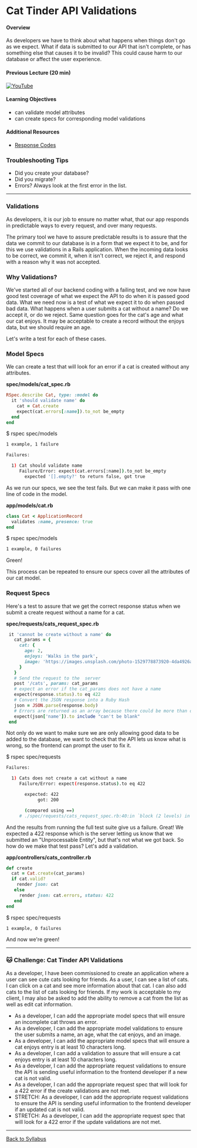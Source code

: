# Cat Tinder API Validations

#### Overview

As developers we have to think about what happens when things don't go as we expect. What if data is submitted to our API that isn't complete, or has something else that causes it to be invalid? This could cause harm to our database or affect the user experience.

#### Previous Lecture (20 min)

[![YouTube](http://img.youtube.com/vi/1iZzGLm9LmE/0.jpg)](https://www.youtube.com/watch?v=1iZzGLm9LmE)

#### Learning Objectives

- can validate model attributes
- can create specs for corresponding model validations

#### Additional Resources

- [Response Codes](https://en.wikipedia.org/wiki/List_of_HTTP_status_codes)

### Troubleshooting Tips

- Did you create your database?
- Did you migrate?
- Errors? Always look at the first error in the list.

---

### Validations

As developers, it is our job to ensure no matter what, that our app responds in predictable ways to every request, and over many requests.

The primary tool we have to assure predictable results is to assure that the data we commit to our database is in a form that we expect it to be, and for this we use validations in a Rails application. When the incoming data looks to be correct, we commit it, when it isn't correct, we reject it, and respond with a reason why it was not accepted.

### Why Validations?

We've started all of our backend coding with a failing test, and we now have good test coverage of what we expect the API to do when it is passed good data. What we need now is a test of what we expect it to do when passed bad data. What happens when a user submits a cat without a name? Do we accept it, or do we reject. Same question goes for the cat's age and what our cat enjoys. It may be acceptable to create a record without the enjoys data, but we should require an age.

Let's write a test for each of these cases.

### Model Specs

We can create a test that will look for an error if a cat is created without any attributes.

**spec/models/cat_spec.rb**

```ruby
RSpec.describe Cat, type: :model do
  it 'should validate name' do
    cat = Cat.create
    expect(cat.errors[:name]).to_not be_empty
  end
end
```

$ rspec spec/models

```bash
1 example, 1 failure

Failures:

  1) Cat should validate name
     Failure/Error: expect(cat.errors[:name]).to_not be_empty
       expected '[].empty?' to return false, got true
```

As we run our specs, we see the test fails. But we can make it pass with one line of code in the model.

**app/models/cat.rb**

```ruby
class Cat < ApplicationRecord
  validates :name, presence: true
end
```

$ rspec spec/models

```bash
1 example, 0 failures
```

Green!

This process can be repeated to ensure our specs cover all the attributes of our cat model.

### Request Specs

Here's a test to assure that we get the correct response status when we submit a create request without a name for a cat.

**spec/requests/cats_request_spec.rb**

```ruby
 it 'cannot be create without a name' do
   cat_params = {
     cat: {
       age: 2,
       enjoys: 'Walks in the park',
       image: 'https://images.unsplash.com/photo-1529778873920-4da4926a72c2?ixlib=rb-1.2.1&ixid=MnwxMjA3fDB8MHxwaG90by1wYWdlfHx8fGVufDB8fHx8&auto=format&fit=crop&w=1036&q=80'
     }
   }
   # Send the request to the  server
   post '/cats', params: cat_params
   # expect an error if the cat_params does not have a name
   expect(response.status).to eq 422
   # Convert the JSON response into a Ruby Hash
   json = JSON.parse(response.body)
   # Errors are returned as an array because there could be more than one, if there are more than one validation failures on an attribute.
   expect(json['name']).to include "can't be blank"
 end
```

Not only do we want to make sure we are only allowing good data to be added to the database, we want to check that the API lets us know what is wrong, so the frontend can prompt the user to fix it.

$ rspec spec/requests

```bash
Failures:

  1) Cats does not create a cat without a name
     Failure/Error: expect(response.status).to eq 422

       expected: 422
            got: 200

       (compared using ==)
     # ./spec/requests/cats_request_spec.rb:40:in `block (2 levels) in <main>'
```

And the results from running the full test suite give us a failure. Great! We expected a 422 response which is the server letting us know that we submitted an "Unprocessable Entity", but that's not what we got back. So how do we make that test pass? Let's add a validation.

**app/controllers/cats_controller.rb**

```ruby
def create
  cat = Cat.create(cat_params)
  if cat.valid?
    render json: cat
   else
     render json: cat.errors, status: 422
   end
end
```

$ rspec spec/requests

```bash
1 example, 0 failures
```

And now we're green!

---

### 🐱 Challenge: Cat Tinder API Validations

As a developer, I have been commissioned to create an application where a user can see cute cats looking for friends. As a user, I can see a list of cats. I can click on a cat and see more information about that cat. I can also add cats to the list of cats looking for friends. If my work is acceptable to my client, I may also be asked to add the ability to remove a cat from the list as well as edit cat information.

- As a developer, I can add the appropriate model specs that will ensure an incomplete cat throws an error.
- As a developer, I can add the appropriate model validations to ensure the user submits a name, an age, what the cat enjoys, and an image.
- As a developer, I can add the appropriate model specs that will ensure a cat enjoys entry is at least 10 characters long.
- As a developer, I can add a validation to assure that will ensure a cat enjoys entry is at least 10 characters long.
- As a developer, I can add the appropriate request validations to ensure the API is sending useful information to the frontend developer if a new cat is not valid.
- As a developer, I can add the appropriate request spec that will look for a 422 error if the create validations are not met.
- STRETCH: As a developer, I can add the appropriate request validations to ensure the API is sending useful information to the frontend developer if an updated cat is not valid.
- STRETCH: As a developer, I can add the appropriate request spec that will look for a 422 error if the update validations are not met.

---

[Back to Syllabus](../../README.md#cat-tinder-backend)
